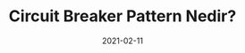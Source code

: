 ---
title: 'Circuit Breaker Pattern Nedir?'
cover: ./image.png
link: https://gokhana.medium.com/circuit-breaker-pattern-nedir-6d36f2fc35d0
date: 2021-02-11
description: 'Circuit Breaker Pattern, bir yazılımda hataları tespit ederek hatanın tekrar etmemesini sağlar. Böylece sistemde hataların tekrar etmesi sonucu oluşacak bloklanma, hizmet kesintileri, aşırı kaynak kullanımı gibi sorunlarla karşılaşılmasını önleyerek, sistemin sağlıklı çalışmasını amaçlar...'
tags: ['medium','design-pattern']
---